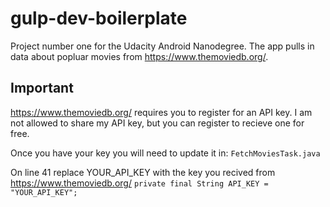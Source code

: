 # gulp-dev-boilerplate

Project number one for the Udacity Android Nanodegree. The app pulls in data about popluar movies from https://www.themoviedb.org/.


Important
-------------

https://www.themoviedb.org/ requires you to register for an API key. I am not allowed to share my API key, but you can register to recieve one for free.

Once you have your key you will need to update it in:
`FetchMoviesTask.java`

On line 41 replace YOUR_API_KEY with the key you recived from https://www.themoviedb.org/
`private final String API_KEY = "YOUR_API_KEY";`


